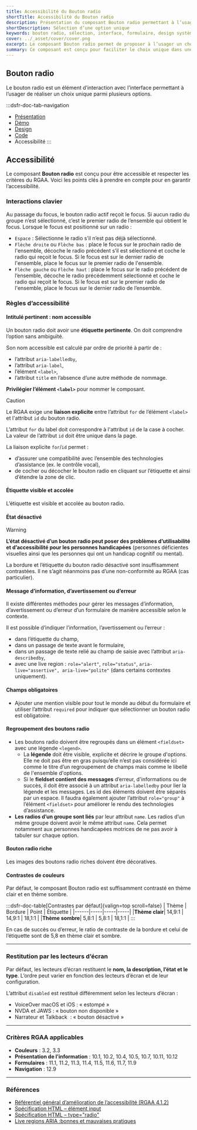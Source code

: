 ```yaml
---
title: Accessibilité du Bouton radio
shortTitle: Accessibilité du Bouton radio
description: Présentation du composant Bouton radio permettant à l’usager de sélectionner une option unique parmi un ensemble limité de choix.
shortDescription: Sélection d’une option unique
keywords: bouton radio, sélection, interface, formulaire, design système, DSFR, accessibilité, choix unique
cover: ../_asset/cover/cover.png
excerpt: Le composant Bouton radio permet de proposer à l’usager un choix unique parmi plusieurs options. Il est recommandé pour les listes de 2 à 5 éléments maximum.
summary: Ce composant est conçu pour faciliter le choix unique dans une interface, en particulier dans les formulaires. Il offre différentes dispositions et variations, y compris des versions enrichies avec pictogrammes. Il s’utilise en groupe, avec des libellés clairs et une hiérarchie visuelle cohérente. L’intégration respecte des règles d’ergonomie, d’accessibilité et d’uniformité éditoriale.
---
```


## Bouton radio

Le bouton radio est un élément d’interaction avec l’interface permettant à l’usager de réaliser un choix unique parmi plusieurs options.

:::dsfr-doc-tab-navigation
- [Présentation](../index.md)
- [Démo](../demo/index.md)
- [Design](../design/index.md)
- [Code](../code/index.md)
- Accessibilité
:::

## Accessibilité

Le composant **Bouton radio** est conçu pour être accessible et respecter les critères du RGAA. Voici les points clés à prendre en compte pour en garantir l’accessibilité.

### Interactions clavier

Au passage du focus, le bouton radio actif reçoit le focus. Si aucun radio du groupe n’est sélectionné, c’est le premier radio de l’ensemble qui obtient le focus. Lorsque le focus est positionné sur un radio&nbsp;:

- `Espace`&nbsp;: Sélectionne le radio s’il n’est pas déjà sélectionné.
- `Flèche droite` ou `Flèche bas`&nbsp;: place le focus sur le prochain radio de l'ensemble, décoche le radio précédent s’il est sélectionné et coche le radio qui reçoit le focus. Si le focus est sur le dernier radio de l'ensemble, place le focus sur le premier radio de l'ensemble.
- `Flèche gauche` ou `Flèche haut`&nbsp;: place le focus sur le radio précédent de l’ensemble, décoche le radio précédemment sélectionné et coche le radio qui reçoit le focus. Si le focus est sur le premier radio de l'ensemble, place le focus sur le dernier radio de l’ensemble.

### Règles d’accessibilité

#### Intitulé pertinent : nom accessible

Un bouton radio doit avoir une **étiquette pertinente**. On doit comprendre l’option sans ambiguïté.

Son nom accessible est calculé par ordre de priorité à partir de&nbsp;: 
- l’attribut `aria-labelledby`,
- l’attribut `aria-label`,
- l’élément `<label>`,
- l’attribut `title` en l’absence d’une autre méthode de nommage.

**Privilégier l’élément `<label>`** pour nommer le composant.

>[!CAUTION]
>Le RGAA exige une **liaison explicite** entre l’attribut `for` de l’élément `<label>` et l'attribut `id` du bouton radio.  
>
>L’attribut `for` du label doit correspondre à l'attribut `id` de la case à cocher. La valeur de l’attribut `id` doit être unique dans la page.

La liaison explicite `for`/`id` permet :
- d’assurer une compatibilité avec l’ensemble des technologies d’assistance (ex. le contrôle vocal),
- de cocher ou décocher le bouton radio en cliquant sur l’étiquette et ainsi d’étendre la zone de clic.

#### Étiquette visible et accolée

L’étiquette est visible et accolée au bouton radio.

#### État désactivé

> [!WARNING]
> **L’état désactivé d’un bouton radio peut poser des problèmes d’utilisabilité et d’accessibilité pour les personnes handicapées** (personnes déficientes visuelles ainsi que les personnes qui ont un handicap cognitif ou mental).

La bordure et l’étiquette du bouton radio désactivé sont insuffisamment contrastées. Il ne s’agit néanmoins pas d’une non-conformité au RGAA (cas particulier).

#### Message d’information, d’avertissement ou d’erreur

Il existe différentes méthodes pour gérer les messages d’information, d’avertissement ou d’erreur d’un formulaire de manière accessible selon le contexte.

Il est possible d’indiquer l’information, l’avertissement ou l’erreur&nbsp;:
- dans l’étiquette du champ,
- dans un passage de texte avant le formulaire,
- dans un passage de texte relié au champ de saisie avec l’attribut `aria-describedby`,
- avec une <span lang="en">live region</span>&nbsp;: `role="alert"`, `role="status"`, `aria-live="assertive", aria-live="polite"` (dans certains contextes uniquement).

#### Champs obligatoires

- Ajouter une mention visible pour tout le monde au début du formulaire et utiliser l’attribut `required` pour indiquer que sélectionner un bouton radio est obligatoire.

#### Regroupement des boutons radio

- Les boutons radio doivent être regroupés dans un élément `<fieldset>` avec une légende `<legend>`.
  - La **légende** doit être visible, explicite et décrire le groupe d'options. Elle ne doit pas être en gras puisqu’elle n’est pas considérée ici comme le titre d’un regroupement de champs mais comme le libellé de l'ensemble d'options.
  - Si le **fieldset contient des messages** d’erreur, d'informations ou de succès, il doit être associé à un attribut `aria-labelledby` pour lier la légende et les messages. Les id des éléments doivent être séparés par un espace. Il faudra également ajouter l’attribut `role="group"` à l’élément `<fieldset>` pour améliorer le rendu des technologies d’assistance.
- **Les radios d’un groupe sont liés** par leur attribut `name`. Les radios d’un même groupe doivent avoir le même attribut `name`. Cela permet notamment aux personnes handicapées motrices de ne pas avoir à tabuler sur chaque option.

#### Bouton radio riche

Les images des boutons radio riches doivent être décoratives.

#### Contrastes de couleurs

Par défaut, le composant Bouton radio est suffisamment contrasté en thème clair et en thème sombre.

:::dsfr-doc-table[Contrastes par défaut]{valign=top scroll=false}
| Thème |  Bordure | Point | Étiquette |
|------|-----|-----|-----|
|**Thème clair**| 14,9:1 | 14,9:1 | 18,1:1 |
|**Thème sombre**| 5,8:1 | 5,8:1 | 18,1:1 |
:::

En cas de succès ou d’erreur, le ratio de contraste de la bordure et celui de l’étiquette sont de 5,8 en thème clair et sombre.

---

### Restitution par les lecteurs d’écran

Par défaut, les lecteurs d’écran restituent le **nom, la description, l’état et le type**. L’ordre peut varier en fonction des lecteurs d’écran et de leur configuration.

L’attribut `disabled` est restitué différemment selon les lecteurs d’écran&nbsp;:
- VoiceOver macOS et iOS&nbsp;: «&nbsp;estompé&nbsp;»
- NVDA et JAWS&nbsp;: «&nbsp;bouton non disponible&nbsp;»
- Narrateur et Talkback &nbsp;: «&nbsp;bouton désactivé&nbsp;» 

---

### Critères RGAA applicables
- **Couleurs** : 3.2, 3.3
- **Présentation de l’information** : 10.1, 10.2, 10.4, 10.5, 10.7, 10.11, 10.12
- **Formulaires** : 11.1, 11.2, 11.3, 11.4, 11.5, 11.6, 11.7, 11.9
- **Navigation** : 12.9

---

### Références

- [Référentiel général d’amélioration de l’accessibilité (RGAA 4.1.2)](https://accessibilite.numerique.gouv.fr/methode/criteres-et-tests/)
- [Spécification HTML – élément input](https://html.spec.whatwg.org/#the-input-element)
- [Spécification HTML – type="radio"](https://html.spec.whatwg.org/#checkbox-state-(type=radio))
- [Live regions ARIA&nbsp;:bonnes et mauvaises pratiques](https://access42.net/quand-utiliser-live-regions-aria/)